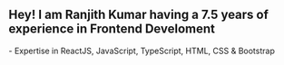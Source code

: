 <h2> Hey! I am Ranjith Kumar having a 7.5 years of experience in Frontend Develoment</h2>
<p>- Expertise in ReactJS, JavaScript, TypeScript, HTML, CSS & Bootstrap</p>


